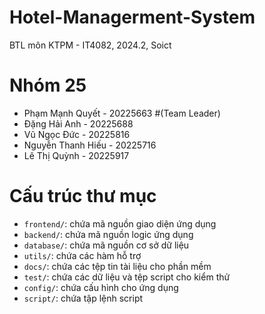 # Hotel-Managerment-System
BTL môn KTPM - IT4082, 2024.2, Soict

# Nhóm 25
- Phạm Mạnh Quyết - 20225663 #(Team Leader)
- Đặng Hải Anh - 20225688
- Vũ Ngọc Đức - 20225816
- Nguyễn Thanh Hiếu - 20225716
- Lê Thị Quỳnh - 20225917

# Cấu trúc thư mục
- `frontend/`: chứa mã nguồn giao diện ứng dụng
- `backend/`: chứa mã nguồn logic ứng dụng
- `database/`: chứa mã nguồn cơ sở dữ liệu
- `utils/`: chứa các hàm hỗ trợ
- `docs/`: chứa các tệp tin tài liệu cho phần mềm
- `test/`: chứa các dữ liệu và tệp script cho kiểm thử
- `config/`: chứa cấu hình cho ứng dụng
- `script/`: chứa tập lệnh script

